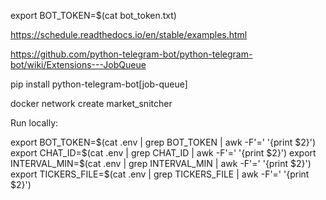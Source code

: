 export BOT_TOKEN=$(cat bot_token.txt)

https://schedule.readthedocs.io/en/stable/examples.html

https://github.com/python-telegram-bot/python-telegram-bot/wiki/Extensions---JobQueue

pip install python-telegram-bot[job-queue]

docker network create market_snitcher

Run locally:

export BOT_TOKEN=$(cat .env | grep BOT_TOKEN | awk -F'=' '{print $2}')
export CHAT_ID=$(cat .env | grep CHAT_ID | awk -F'=' '{print $2}')
export INTERVAL_MIN=$(cat .env | grep INTERVAL_MIN | awk -F'=' '{print $2}')
export TICKERS_FILE=$(cat .env | grep TICKERS_FILE | awk -F'=' '{print $2}')
